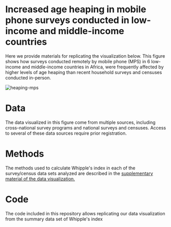 # Increased age heaping in mobile phone surveys conducted in low-income and middle-income countries

Here we provide materials for replicating the visualization below. This figure shows how surveys conducted remotely by mobile phone (MPS) in 6 low-income and middle-income countries in Africa, were frequently affected by higher levels of age heaping than recent household surveys and censuses conducted in-person.

![heaping-mps](https://user-images.githubusercontent.com/76268216/205479067-c42da785-b0a2-42fe-86f1-e67135f508d2.png)

# Data

The data visualized in this figure come from multiple sources, including cross-national survey programs and national surveys and censuses. Access to several of these data sources require prior registration. 

# Methods

The methods used to calculate Whipple's index in each of the survey/census data sets analyzed are described in the [supplementary material of the data visualization.](https://github.com/shelleringer/heaping-mps/files/10148061/Heaping-methods-10122022sh.docx)


# Code

The code included in this repository allows replicating our data visualization from the summary data set of Whipple's index
